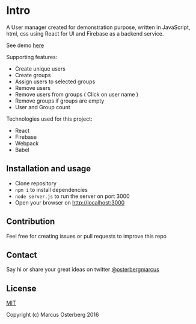 # Intro

A User manager created for demonstration purpose, written in JavaScript, html, css using React for UI and Firebase as a backend service.

See demo [here](http://osterbergmarcus.github.io/usrmgmt/)

Supporting features:
* Create unique users
* Create groups
* Assign users to selected groups
* Remove users
* Remove users from groups ( Click on user name )
* Remove groups if groups are empty
* User and Group count

Technologies used for this project:
* React
* Firebase
* Webpack
* Babel

## Installation and usage
* Clone repository
* `npm i` to install dependencies
* `node server.js` to run the server on port 3000
* Open your browser on [http://localhost:3000](http://localhost:3000)

## Contribution

Feel free for creating issues or pull requests to improve this repo

## Contact
Say hi or share your great ideas on twitter
[@osterbergmarcus](http://www.twitter.com/osterbergmarcus)

## License
[MIT](https://opensource.org/licenses/MIT)

Copyright (c) Marcus Osterberg 2016
